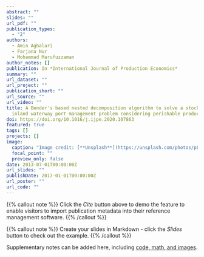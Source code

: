 ```yaml
---
abstract: ""
slides: ""
url_pdf: ""
publication_types:
  - "2"
authors:
  - Amin Aghalari
  - Farjana Nur
  - Mohammad Marufuzzaman
author_notes: []
publication: In *International Journal of Production Economics*
summary: ""
url_dataset: ""
url_project: ""
publication_short: ""
url_source: ""
url_video: ""
title: A Bender's based nested decomposition algorithm to solve a stochastic
  inland waterway port management problem considering perishable product
doi: https://doi.org/10.1016/j.ijpe.2020.107863
featured: true
tags: []
projects: []
image:
  caption: "Image credit: [**Unsplash**](https://unsplash.com/photos/pLCdAaMFLTE)"
  focal_point: ""
  preview_only: false
date: 2013-07-01T00:00:00Z
url_slides: ""
publishDate: 2017-01-01T00:00:00Z
url_poster: ""
url_code: ""
---
```


{{% callout note %}}
Click the *Cite* button above to demo the feature to enable visitors to import publication metadata into their reference management software.
{{% /callout %}}

{{% callout note %}}
Create your slides in Markdown - click the *Slides* button to check out the example.
{{% /callout %}}

Supplementary notes can be added here, including [code, math, and images](https://wowchemy.com/docs/writing-markdown-latex/).
